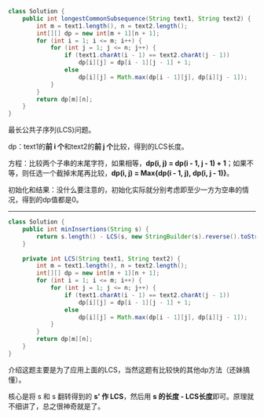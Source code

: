 ``` java
class Solution {
    public int longestCommonSubsequence(String text1, String text2) {
        int m = text1.length(), n = text2.length();
        int[][] dp = new int[m + 1][n + 1];
        for (int i = 1; i <= m; i++) {
            for (int j = 1; j <= n; j++) {
                if (text1.charAt(i - 1) == text2.charAt(j - 1))
                    dp[i][j] = dp[i - 1][j - 1] + 1;
                else
                    dp[i][j] = Math.max(dp[i - 1][j], dp[i][j - 1]);
            }
        }
        return dp[m][n];
    }
}
```

最长公共子序列(LCS)问题。

dp：text1的**前 i 个**和text2的**前 j 个**比较，得到的LCS长度。

方程：比较两个子串的末尾字符，如果相等，**dp(i, j) = dp(i - 1, j - 1) + 1**；如果不等，则任选一个截掉末尾再比较，**dp(i, j) = Max{dp(i - 1, j), dp(i, j - 1)}**。

初始化和结果：没什么要注意的，初始化实际就分别考虑即至少一方为空串的情况，得到的dp值都是0。

------

``` java
class Solution {
    public int minInsertions(String s) {
        return s.length() - LCS(s, new StringBuilder(s).reverse().toString());
    }
    
    private int LCS(String text1, String text2) {
        int m = text1.length(), n = text2.length();
        int[][] dp = new int[m + 1][n + 1];
        for (int i = 1; i <= m; i++) {
            for (int j = 1; j <= n; j++) {
                if (text1.charAt(i - 1) == text2.charAt(j - 1))
                    dp[i][j] = dp[i - 1][j - 1] + 1;
                else
                    dp[i][j] = Math.max(dp[i - 1][j], dp[i][j - 1]);
            }
        }
        return dp[m][n];
    }
}

```

介绍这题主要是为了应用上面的LCS，当然这题有比较快的其他dp方法（还妹搞懂）。

核心是将 s 和 s 翻转得到的 **s' 作 LCS**，然后用 **s 的长度 - LCS长度**即可。原理就不细讲了，总之很神奇就是了。